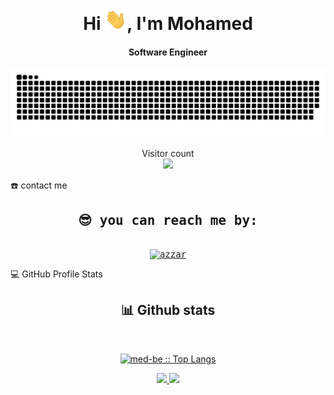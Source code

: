 <div align="center">
<h1 align="center">Hi <img width="35" src="https://github.com/1999AZZAR/1999AZZAR/blob/main/resources/img/waving.gif">, I'm Mohamed</h1>
<h4 align="center">Software Engineer</h4>
</div>

<div align="center">
  <a href="https://github.com/med-be">
  <img src="/ressource/grid-snake.svg" alt="snake">
  </a>
</div>

<p align="center"> 
  Visitor count<br>
  <img src="https://profile-counter.glitch.me/med-be/count.svg" />
</p>

  <summary>☎️ contact me</summary>
<div>
  <samp>
    <h2 align="center">😎 you can reach me by:</h2>
    <p align="center">
      <br/>
      <a href="https://www.linkedin.com/in/mohamed-el-khanche/" target="blank"><img align="center"
         src="https://img.shields.io/badge/linkedin-%231DA1F2.svg?style=for-the-badge&logo=linkedin&logoColor=white"
         alt="azzar" height="30"/></a>
    </p>
    </p>
  </samp>
</div>


  <summary>💻 GitHub Profile Stats</summary>
  <div>
    <h2 align="center"> 📊 Github stats </h2>
      <br/>
        <p align="center">
          <a href="https://github.com/med-be">
          <img src="https://github-readme-stats.vercel.app/api/top-langs/?username=med-be&langs_count=6&theme=gruvbox&layout=compact&hide_border=true" alt="med-be :: Top Langs" /></a>
        </p>
        <p align="center">
          <a href="https://github.com/med-be">
          <img width="49.5%" src="https://github-readme-stats.vercel.app/api?username=med-be&show_icons=true&theme=gruvbox&hide_border=true" />
          <img width="49.5%" src="https://github-readme-streak-stats.herokuapp.com/?user=med-be&theme=gruvbox&hide_border=true" />
          </a>
       </p>
     <br>
  </div>    


